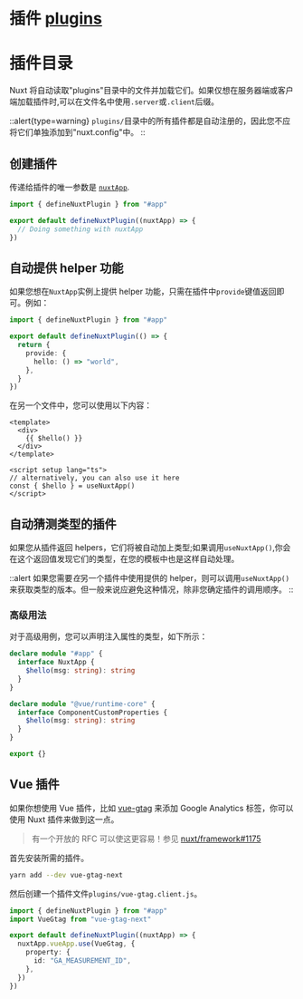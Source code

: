 # 插件 [plugins](https://v3.nuxtjs.org/docs/directory-structure/plugins)

# 插件目录

Nuxt 将自动读取"plugins"目录中的文件并加载它们。如果仅想在服务器端或客户端加载插件时,可以在文件名中使用`.server`或`.client`后缀。

::alert{type=warning}
`plugins/`目录中的所有插件都是自动注册的，因此您不应将它们单独添加到"nuxt.config"中。
::

## 创建插件

传递给插件的唯一参数是 [`nuxtApp`](https://v3.nuxtjs.org/docs/usage/nuxt-app).

```ts
import { defineNuxtPlugin } from "#app"

export default defineNuxtPlugin((nuxtApp) => {
  // Doing something with nuxtApp
})
```

## 自动提供 helper 功能

如果您想在`NuxtApp`实例上提供 helper 功能，只需在插件中`provide`键值返回即可。例如：

```ts
import { defineNuxtPlugin } from "#app"

export default defineNuxtPlugin(() => {
  return {
    provide: {
      hello: () => "world",
    },
  }
})
```

在另一个文件中，您可以使用以下内容：

```vue
<template>
  <div>
    {{ $hello() }}
  </div>
</template>

<script setup lang="ts">
// alternatively, you can also use it here
const { $hello } = useNuxtApp()
</script>
```

## 自动猜测类型的插件

如果您从插件返回 helpers，它们将被自动加上类型;如果调用`useNuxtApp()`,你会在这个返回值发现它们的类型，在您的模板中也是这样自动处理。

::alert
如果您需要*在*另一个插件中使用提供的 helper，则可以调用`useNuxtApp()`来获取类型的版本。但一般来说应避免这种情况，除非您确定插件的调用顺序。
::

### 高级用法

对于高级用例，您可以声明注入属性的类型，如下所示：

```ts [index.d.ts]
declare module "#app" {
  interface NuxtApp {
    $hello(msg: string): string
  }
}

declare module "@vue/runtime-core" {
  interface ComponentCustomProperties {
    $hello(msg: string): string
  }
}

export {}
```

## Vue 插件

如果你想使用 Vue 插件，比如 [vue-gtag](https://github.com/MatteoGabriele/vue-gtag) 来添加 Google Analytics 标签，你可以使用 Nuxt 插件来做到这一点。

> 有一个开放的 RFC 可以使这更容易！参见 [nuxt/framework#1175](https://github.com/nuxt/framework/discussions/1175)

首先安装所需的插件。

```bash
yarn add --dev vue-gtag-next
```

然后创建一个插件文件`plugins/vue-gtag.client.js`。

```ts
import { defineNuxtPlugin } from "#app"
import VueGtag from "vue-gtag-next"

export default defineNuxtPlugin((nuxtApp) => {
  nuxtApp.vueApp.use(VueGtag, {
    property: {
      id: "GA_MEASUREMENT_ID",
    },
  })
})
```
